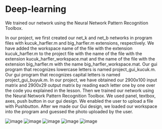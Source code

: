 # Deep-learning
We trained our network using the Neural Network Pattern Recognition Toolbox.

In our project, we first created our net_k and net_b networks in program files with kucuk_harfler.m and big_harfler.m extensions, respectively.
We have added the workspace name of the file with the extension kucuk_harfler.m to the project file with the name of the file with the extension kucuk_harfler_workspace.mat and the name of the file with the extension big_harfler.m with the name big_harfler_workspace.mat.
Our gui program that recognizes lowercase letters is named project_gui_kucuk.m.
Our gui program that recognizes capital letters is named project_gui_buyuk.m.
In our project, we have obtained our 2900x100 input matrix and 2900x29 output matrix by reading each letter one by one over the code you explained in the lesson.
Then we trained our network using the Neural Network Pattern Recognition Toolbox.
We used panel, textbox, axes, push button in our gui design. We enabled the user to upload a file with Pushbutton.
After we made our Gui design, we loaded our workspace into the program and guessed the photo uploaded by the user.

![image](https://user-images.githubusercontent.com/60502103/113070394-1d3f2c00-91cb-11eb-9904-d2e9c17f62bd.png)
![image](https://user-images.githubusercontent.com/60502103/113070407-2203e000-91cb-11eb-9a8d-36b15af90d44.png)
![image](https://user-images.githubusercontent.com/60502103/113070417-26c89400-91cb-11eb-80e8-6ae90e7e52bb.png)
![image](https://user-images.githubusercontent.com/60502103/113070422-2af4b180-91cb-11eb-842f-f2b216177d94.png)
![image](https://user-images.githubusercontent.com/60502103/113070426-2f20cf00-91cb-11eb-9c85-33761f4985b1.png)
